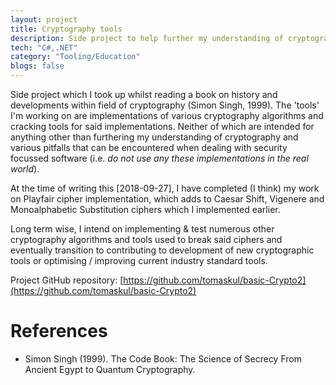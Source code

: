 ```yaml
---
layout: project
title: Cryptography tools
description: Side project to help further my understanding of cryptography basics.
tech: "C#,.NET"
category: "Tooling/Education"
blogs: false
---
```


Side project which I took up whilst reading a book on history and developments within field of cryptography (Simon Singh, 1999). The 'tools' I'm working on are implementations of various cryptography algorithms and cracking tools for said implementations. Neither of which are intended for anything other than furthering my understanding of cryptography and various pitfalls that can be encountered when dealing with security focussed software (i.e. _do not use any these implementations in the real world_).

At the time of writing this [2018-09-27], I have completed (I think) my work on Playfair cipher implementation, which adds to Caesar Shift, Vigenere and Monoalphabetic Substitution ciphers which I implemented earlier. 

Long term wise, I intend on implementing & test numerous other cryptography algorithms and tools used to break said ciphers and eventually transition to contributing to development of new cryptographic tools or optimising / improving current industry standard tools.

Project GitHub repository: [https://github.com/tomaskul/basic-Crypto2](https://github.com/tomaskul/basic-Crypto2)

# References

- Simon Singh (1999). The Code Book: The Science of Secrecy From Ancient Egypt to Quantum Cryptography.
